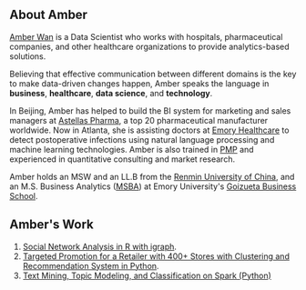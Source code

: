 ## About Amber
[Amber Wan](https://www.linkedin.com/in/amber-wan) is a Data Scientist who works with hospitals, pharmaceutical companies, and other healthcare organizations to provide analytics-based solutions. 

Believing that effective communication between different domains is the key to make data-driven changes happen, Amber speaks the language in **business**, **healthcare**, **data science**, and **technology**.  

In Beijing, Amber has helped to build the BI system for marketing and sales managers at [Astellas Pharma](https://www.astellas.com/), a top 20 pharmaceutical manufacturer worldwide. Now in Atlanta, she is assisting doctors at [Emory Healthcare](https://www.emoryhealthcare.org/) to detect postoperative infections using natural language processing and machine learning technologies. Amber is also trained in [PMP](https://www.pmi.org/certifications/types/project-management-pmp) and experienced in quantitative consulting and market research.  

Amber holds an MSW and an LL.B from the [Renmin University of China](http://www.ruc.edu.cn/en), and an M.S. Business Analytics ([MSBA](https://goizueta.emory.edu/degree/msba/)) at Emory University's [Goizueta Business School](https://goizueta.emory.edu/).  

  

## Amber's Work
1. [Social Network Analysis in R with igraph](https://github.com/aw51244/Social-Network-Analysis).  
2. [Targeted Promotion for a Retailer with 400+ Stores with Clustering and Recommendation System in Python](https://github.com/aw51244/Targeted-Promotion-with-Clustering-and-Recommendation-System).  
3. [Text Mining, Topic Modeling, and Classification on Spark (Python)](https://github.com/aw51244/PySpark-Empirical-Exercises)
